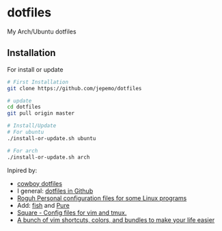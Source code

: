 # dotfiles
My Arch/Ubuntu dotfiles

## Installation

For install or update

```bash
# First Installation
git clone https://github.com/jepemo/dotfiles

# update
cd dotfiles
git pull origin master

# Install/Update
# For ubuntu
./install-or-update.sh ubuntu

# For arch
./install-or-update.sh arch
```


Inpired by:
  - [cowboy dotfiles](https://github.com/cowboy/dotfiles)
  - I general: [dotfiles in Github](https://dotfiles.github.io/)
  - [Roguh Personal configuration files for some Linux programs](https://github.com/roguh/confs)
  - Add: [fish](https://fishshell.com/) and [Pure](https://github.com/rafaelrinaldi/pure)
  - [Square - Config files for vim and tmux.](https://github.com/square/maximum-awesome)
  - [A bunch of vim shortcuts, colors, and bundles to make your life easier](https://github.com/cassidoo/vim-up)
